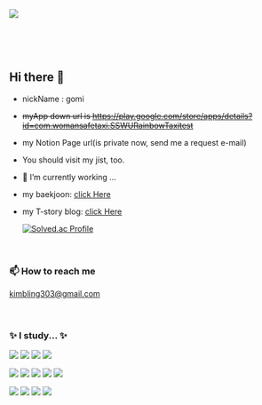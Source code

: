 <img src="https://capsule-render.vercel.app/api?type=wave&color=A566FF&height=300&section=header&text=Gomi's%20Git&fontSize=75&fontColor=E8D9FF" />

<br/><br/><br/>

## Hi there 👋
- nickName : gomi
- ~~myApp down url is https://play.google.com/store/apps/details?id=com.womansafetaxi.SSWURainbowTaxitest~~
- my Notion Page url(is private now, send me a request e-mail)
- You should visit my jist, too.
- 🌱 I’m currently working ...
 - my baekjoon: [click Here](https://www.acmicpc.net/user/tkkim303)
 - my T-story blog: [click Here](https://taetaegom.tistory.com/)

   [![Solved.ac Profile](http://mazassumnida.wtf/api/v2/generate_badge?boj=tkkim303)](https://solved.ac/tkkim303/)
<br/><br/><br/>
### 📫 How to reach me
kimbling303@gmail.com
<br/><br/><br/>

 ### ✨ I study... ✨
<img
  src="https://img.shields.io/badge/HTML5-E34F26?style=flat-square&logo=HTML5&logoColor=white"
/>
<img src="https://img.shields.io/badge/Kotlin-7F52FF?style=flat-square&logo=Kotlin&logoColor=white"/>
<img src="https://img.shields.io/badge/C++-00599C?style=flat-square&logo=C%2B%2B&logoColor=white"/>
<img src="https://img.shields.io/badge/Visual-Studio-5C2D91?style=flat-square&logo=Visual-Studio&logoColor=white"/>

<img src="https://img.shields.io/badge/Unity-222324?style=flat-square&logo=Unity&logoColor=white"/>  <img src="https://img.shields.io/badge/Java-007396?style=flat-square&logo=Java&logoColor=white"/>  <img src="https://img.shields.io/badge/MySQL-4479A1?style=flat-square&logo=MySQL&logoColor=white"/>  <img src="https://img.shields.io/badge/GitLab-FC6D26?style=flat-square&logo=Python&logoColor=white"/>  <img src="https://img.shields.io/badge/Git-F05032?style=flat-square&logo=Git&logoColor=white"/>

<img src="https://img.shields.io/badge/Android-3DDC84?style=flat-square&logo=Android&logoColor=white"/>  <img src="https://img.shields.io/badge/AndroidStudio-40D1F5?style=flat-square&logo=AndroidStudio&logoColor=white"/>  <img src="https://img.shields.io/badge/CSharp-239120?style=flat-square&logo=CSharp&logoColor=white"/>  <img src="https://img.shields.io/badge/Python-3776AB?style=flat-square&logo=GitLab&logoColor=white"/>
<br/><br/><br/>

<!--
**TaeKyeong-coder/TaeKyeong-coder** is a ✨ _special_ ✨ repository because its `README.md` (this file) appears on your GitHub profile.

Here are some ideas to get you started:

- 🔭 I’m currently working on ...
- 🌱 I’m currently learning ...
- 👯 I’m looking to collaborate on ...
- 🤔 I’m looking for help with ...
- 💬 Ask me about ...
- 📫 How to reach me: ...
- 😄 Pronouns: ...
- ⚡ Fun fact: ...
-->
